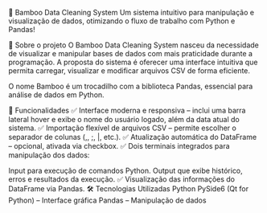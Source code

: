🎋 Bamboo Data Cleaning System
Um sistema intuitivo para manipulação e visualização de dados, otimizando o fluxo de trabalho com Python e Pandas!

📌 Sobre o projeto
O Bamboo Data Cleaning System nasceu da necessidade de visualizar e manipular bases de dados com mais praticidade durante a programação. A proposta do sistema é oferecer uma interface intuitiva que permita carregar, visualizar e modificar arquivos CSV de forma eficiente.

O nome Bamboo é um trocadilho com a biblioteca Pandas, essencial para análise de dados em Python.

🚀 Funcionalidades
✅ Interface moderna e responsiva – inclui uma barra lateral hover e exibe o nome do usuário logado, além da data atual do sistema.
✅ Importação flexível de arquivos CSV – permite escolher o separador de colunas (,, ;, |, etc.).
✅ Atualização automática do DataFrame – opcional, ativada via checkbox.
✅ Dois terminais integrados para manipulação dos dados:

Input para execução de comandos Python.
Output que exibe histórico, erros e resultados da execução.
✅ Visualização das informações do DataFrame via Pandas.
🛠️ Tecnologias Utilizadas
Python
PySide6 (Qt for Python) – Interface gráfica
Pandas – Manipulação de dados
